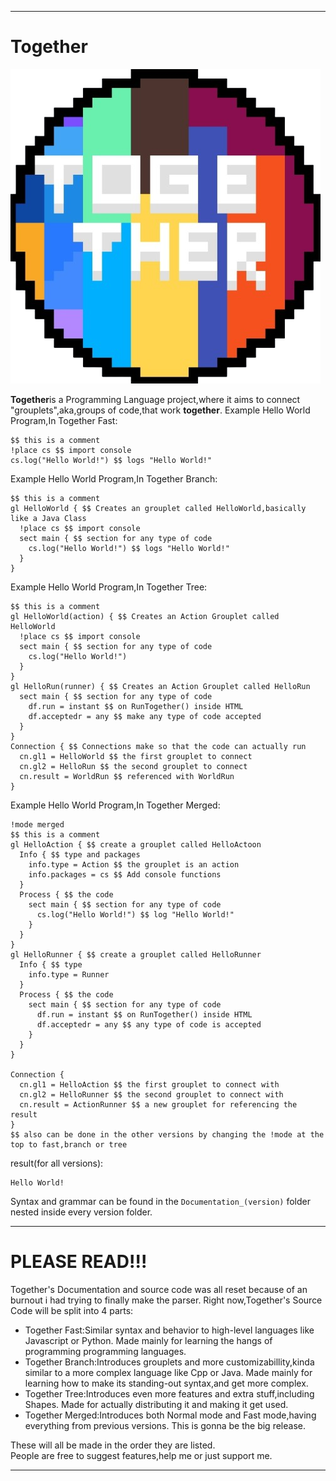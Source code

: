 ******
# Together
![Insert Together Logo](Together.png)


**Together**is a Programming Language project,where it aims to connect "grouplets",aka,groups of code,that work **together**.
Example Hello World Program,In Together Fast:
```tgt
$$ this is a comment
!place cs $$ import console
cs.log("Hello World!") $$ logs "Hello World!"
```
Example Hello World Program,In Together Branch:
```tgt
$$ this is a comment
gl HelloWorld { $$ Creates an grouplet called HelloWorld,basically like a Java Class
  !place cs $$ import console
  sect main { $$ section for any type of code
    cs.log("Hello World!") $$ logs "Hello World!"
  }
}
```
Example Hello World Program,In Together Tree:
```tgt
$$ this is a comment
gl HelloWorld(action) { $$ Creates an Action Grouplet called HelloWorld
  !place cs $$ import console
  sect main { $$ section for any type of code
    cs.log("Hello World!")
  }
}
gl HelloRun(runner) { $$ Creates an Action Grouplet called HelloRun
  sect main { $$ section for any type of code
    df.run = instant $$ on RunTogether() inside HTML 
    df.acceptedr = any $$ make any type of code accepted
  }
}
Connection { $$ Connections make so that the code can actually run
  cn.gl1 = HelloWorld $$ the first grouplet to connect
  cn.gl2 = HelloRun $$ the second grouplet to connect
  cn.result = WorldRun $$ referenced with WorldRun
}
```
Example Hello World Program,In Together Merged:
```tgt
!mode merged
$$ this is a comment
gl HelloAction { $$ create a grouplet called HelloActoon
  Info { $$ type and packages
    info.type = Action $$ the grouplet is an action
    info.packages = cs $$ Add console functions
  }
  Process { $$ the code
    sect main { $$ section for any type of code
      cs.log("Hello World!") $$ log "Hello World!"
    }
  }
}
gl HelloRunner { $$ create a grouplet called HelloRunner
  Info { $$ type
    info.type = Runner
  }
  Process { $$ the code
    sect main { $$ section for any type of code
      df.run = instant $$ on RunTogether() inside HTML
      df.acceptedr = any $$ any type of code is accepted
    }
  }
}

Connection {
  cn.gl1 = HelloAction $$ the first grouplet to connect with
  cn.gl2 = HelloRunner $$ the second grouplet to connect with
  cn.result = ActionRunner $$ a new grouplet for referencing the result
}
$$ also can be done in the other versions by changing the !mode at the top to fast,branch or tree
```
result(for all versions):
```
Hello World!
```
Syntax and grammar can be found in the ``Documentation_(version)`` folder nested inside every version folder.
******
# PLEASE READ!!!
Together's Documentation and source code was all reset because of an burnout i had trying to finally make the parser.
Right now,Together's Source Code will be split into 4 parts:
  * Together Fast:Similar syntax and behavior to high-level languages like Javascript or Python. Made mainly for learning the hangs of programming programming languages.
  * Together Branch:Introduces grouplets and more customizabillity,kinda similar to a more complex language like Cpp or Java. Made mainly for learning how to make its standing-out syntax,and get more complex.
  * Together Tree:Introduces even more features and extra stuff,including Shapes. Made for actually distributing it and making it get used.
  * Together Merged:Introduces both Normal mode and Fast mode,having everything from previous versions. This is gonna be the big release.

These will all be made in the order they are listed.\
People are free to suggest features,help me or just support me.
******



